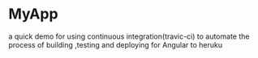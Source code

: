 # MyApp

a quick demo for using continuous integration(travic-ci) to automate the process of building ,testing and deploying for Angular to heruku

